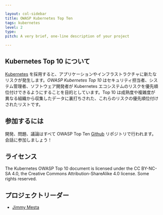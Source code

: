 ```yaml
---

layout: col-sidebar
title: OWASP Kubernetes Top Ten
tags: kubernetes
level: 2
type: 
pitch: A very brief, one-line description of your project

---
```


## Kubernetes Top 10 について
[Kubernetes](https://kubernetes.io) を採用すると、アプリケーションやインフラストラクチャに新たなリスクが発生します。*OWASP Kubernetes Top 10* はセキュリティ担当者、システム管理者、ソフトウェア開発者が Kubernetes エコシステムのリスクを優先順位付けできるようにすることを目的としています。Top 10 は成熟度や複雑度が異なる組織から収集したデータに裏打ちされた、これらのリスクの優先順位付けされたリストです。

## 参加するには
開発、問題、議論はすべて OWASP Top Ten [Github](https://github.com/OWASP/www-project-kubernetes-top-ten) リポジトリで行われます。会話に参加しましょう！

## ライセンス
The Kubernetes OWASP Top 10 document is licensed under the CC BY-NC-SA 4.0, the Creative Commons Attribution-ShareAlike 4.0 license. Some rights reserved.

## プロジェクトリーダー
- [Jimmy Mesta](https://twitter.com/jimmesta) 
